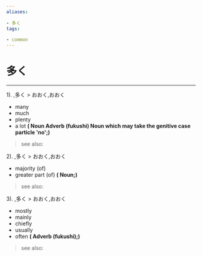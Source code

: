 ```yaml
---
aliases:
    
- 多く
tags:
    
- common
---
```


# 多く
---
1).
,多く > おおく,おおく

- many
- much
- plenty
- a lot
**( Noun Adverb (fukushi) Noun which may take the genitive case particle 'no';)**
> see also: 
            
2).
,多く > おおく,おおく

- majority (of)
- greater part (of)
**( Noun;)**
> see also: 
            
3).
,多く > おおく,おおく

- mostly
- mainly
- chiefly
- usually
- often
**( Adverb (fukushi);)**
> see also: 
            